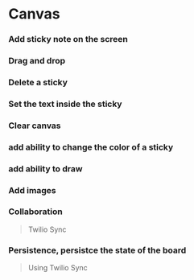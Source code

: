 # Canvas

### Add sticky note on the screen

### Drag and drop

### Delete a sticky

### Set the text inside the sticky

### Clear canvas

### add ability to change the color of a sticky

### add ability to draw

### Add images

### Collaboration
> Twilio Sync
### Persistence, persistce the state of the board
> Using Twilio Sync
